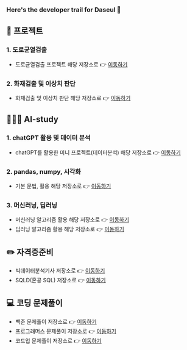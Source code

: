 ### Here's the developer trail for Daseul 👋

<!--
**Jungddaseul/Jungddaseul** is a ✨ _special_ ✨ repository because its `README.md` (this file) appears on your GitHub profile.

Here are some ideas to get you started:

- 🔭 I’m currently working on ...
- 🌱 I’m currently learning ...
- 👯 I’m looking to collaborate on ...
- 🤔 I’m looking for help with ...
- 💬 Ask me about ...
- 📫 How to reach me: ...
- 😄 Pronouns: ...
- ⚡ Fun fact: ...
-->

## 📂 프로젝트
### 1. 도로균열검출
- 도로균열검출 프로젝트 해당 저장소로 👉 [이동하기](https://github.com/Jungddaseul/Project_road_/)
### 2. 화재검출 및 이상치 판단
- 화재검출 및 이상치 판단 해당 저장소로 👉 [이동하기](https://github.com/Jungddaseul/Project_fire_detect/)

## 🧑🏼‍💻 AI-study
### 1. chatGPT 활용 및 데이터 분석
- chatGPT를 활용한 미니 프로젝트(데이터분석) 해당 저장소로 👉 [이동하기](https://github.com/Jungddaseul/chatGPT_Mini_Project/)

### 2. pandas, numpy, 시각화 
- 기본 문법, 활용 해당 저장소로 👉 [이동하기](https://github.com/Jungddaseul/AI_study/)

### 3. 머신러닝, 딥러닝
- 머신러닝 알고리즘 활용 해당 저장소로 👉 [이동하기](https://github.com/Jungddaseul/AI_study/04_ML/)
- 딥러닝 알고리즘 활용 해당 저장소로 👉 [이동하기](https://github.com/Jungddaseul/AI_study)

## ✏️ 자격증준비
- 빅데이터분석기사 저장소로 👉 [이동하기](https://github.com/Jungddaseul/Big-Data-Certification-study-/)
- SQLD(혼공 SQL) 저장소로 👉 [이동하기](https://github.com/Jungddaseul/SQL_Study/)

## 💻 코딩 문제풀이
- 백준 문제풀이 저장소로 👉 [이동하기](https://github.com/Jungddaseul/codingtest/tree/main/%EB%B0%B1%EC%A4%80/Bronze)
- 프로그래머스 문제풀이 저장소로 👉 [이동하기](https://github.com/Jungddaseul/codingtest/tree/main/%ED%94%84%EB%A1%9C%EA%B7%B8%EB%9E%98%EB%A8%B8%EC%8A%A4)
- 코드업 문제풀이 저장소로 👉 [이동하기](https://github.com/Jungddaseul/CodeUp-Algorithm/)
<!-- - 풀이내용 확인 👉 [이동하기](https://wisdom-coding38.tistory.com/)-->
